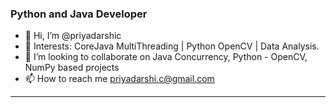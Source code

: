 ### Python and Java Developer

- 👋 Hi, I’m @priyadarshic
- 👀 Interests: CoreJava MultiThreading | Python OpenCV | Data Analysis.
- 💞️ I’m looking to collaborate on Java Concurrency, Python - OpenCV, NumPy based projects
- 📫 How to reach me priyadarshi.c@gmail.com
---

<!---
priyadarshic/priyadarshic is a ✨ special ✨ repository because its `README.md` (this file) appears on your GitHub profile.
You can click the Preview link to take a look at your changes.
--->
